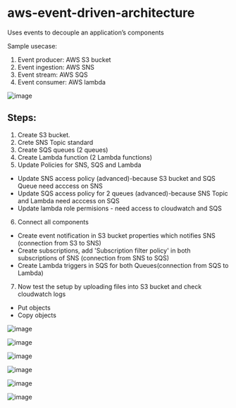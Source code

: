 # aws-event-driven-architecture

Uses events to decouple an application’s components

Sample usecase:
1. Event producer: AWS S3 bucket
2. Event ingestion: AWS SNS
3. Event stream: AWS SQS
4. Event consumer: AWS lambda

![image](https://github.com/user-attachments/assets/4c3de10f-d207-48a0-bbd5-b9730d96c2b1)


## Steps:

1. Create S3 bucket.
2. Crete SNS Topic standard
3. Create SQS queues (2 queues)
4. Create Lambda function (2 Lambda functions)
5. Update Policies for SNS, SQS and Lambda
- Update SNS access policy (advanced)-because S3 bucket and SQS Queue need acccess on SNS
- Update SQS access policy for 2 queues (advanced)-because SNS Topic and Lambda need acccess on SQS
- Update lambda role permisions - need access to cloudwatch and SQS
6. Connect all components
- Create event notification in S3 bucket properties which notifies SNS (connection from S3 to SNS)
- Create subscriptions, add 'Subscription filter policy' in both subscriptions of SNS (connection from SNS to SQS)
- Create Lambda triggers in SQS for both Queues(connection from SQS to Lambda)

7. Now test the setup by uploading files into S3 bucket and check cloudwatch logs
- Put objects
- Copy objects

![image](https://github.com/user-attachments/assets/19bc38ec-177f-4ccf-bfe9-62321b528cae)

![image](https://github.com/user-attachments/assets/c95e27ef-ccb7-4617-8fd2-a85986a39d42)

![image](https://github.com/user-attachments/assets/c40286a9-60c4-4bf4-b13f-5c0deb8b7d2e)

![image](https://github.com/user-attachments/assets/10dbae79-b4e0-4164-8d0e-1105b72f0a0a)

![image](https://github.com/user-attachments/assets/53e11427-449c-4ed8-9656-bf5720701972)

![image](https://github.com/user-attachments/assets/8bd26323-4093-4df3-83b4-4331eade5799)

